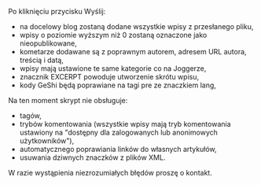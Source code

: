 Po kliknięciu przycisku Wyślij:

* na docelowy blog zostaną dodane wszystkie wpisy z przesłanego pliku,
* wpisy o poziomie wyższym niż 0 zostaną oznaczone jako nieopublikowane,
* kometarze dodawane są z poprawnym autorem, adresem URL autora, treścią i datą,
* wpisy mają ustawione te same kategorie co na Joggerze,
* znacznik EXCERPT powoduje utworzenie skrótu wpisu,
* kody GeShi będą poprawiane na tagi pre ze znaczkiem lang,


Na ten moment skrypt nie obsługuje:

* tagów,
* trybów komentowania (wszystkie wpisy mają tryb komentowania ustawiony na
"dostępny dla zalogowanych lub anonimowych użytkowników"),
* automatycznego poprawiania linków do własnych artykułów,
* usuwania dziwnych znaczków z plików XML.

W razie wystąpienia niezrozumiałych błędów proszę o kontakt.

